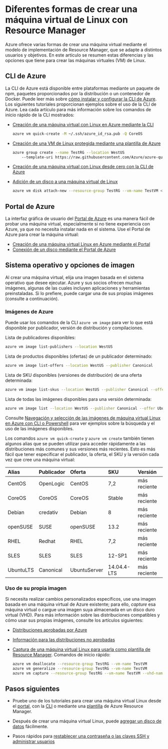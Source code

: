 <properties
	pageTitle="Diferentes formas de crear una máquina virtual Linux | Microsoft Azure"
	description="Muestra las distintas formas de crear una máquina virtual con Linux en Azure, así como vínculos a herramientas y tutoriales para cada método."
	services="virtual-machines-linux"
	documentationCenter=""
	authors="iainfoulds"
	manager="timlt"
	editor=""
	tags="azure-resource-manager"/>

<tags
	ms.service="virtual-machines-linux"
	ms.devlang="na"
	ms.topic="get-started-article"
	ms.tgt_pltfrm="vm-linux"
	ms.workload="infrastructure-services"
	ms.date="07/06/2016"
	ms.author="iainfou"/>

# Diferentes formas de crear una máquina virtual de Linux con Resource Manager

Azure ofrece varias formas de crear una máquina virtual mediante el modelo de implementación de Resource Manager, que se adapte a distintos usuarios y objetivos. En este artículo se resumen estas diferencias y las opciones que tiene para crear las máquinas virtuales (VM) de Linux.

## CLI de Azure 

La CLI de Azure está disponible entre plataformas mediante un paquete de npm, paquetes proporcionados por la distribución o un contenedor de Docker. Puede leer más sobre [cómo instalar y configurar la CLI de Azure](../xplat-cli-install.md). Los siguientes tutoriales proporcionan ejemplos sobre el uso de la CLI de Azure. Lea cada artículo para más información sobre los comandos de inicio rápido de la CLI mostrados:

* [Creación de una máquina virtual con Linux en Azure mediante la CLI](virtual-machines-linux-quick-create-cli.md)

	```bash
	azure vm quick-create -M ~/.ssh/azure_id_rsa.pub -Q CoreOS
	```

* [Creación de una VM de Linux protegida mediante una plantilla de Azure](virtual-machines-linux-create-ssh-secured-vm-from-template.md)

	```bash
	azure group create --name TestRG --location WestUS 
		--template-uri https://raw.githubusercontent.com/Azure/azure-quickstart-templates/master/101-vm-sshkey/azuredeploy.json
	```

* [Creación de una máquina virtual con Linux desde cero con la CLI de Azure](virtual-machines-linux-create-cli-complete.md)

* [Adición de un disco a una máquina virtual de Linux](virtual-machines-linux-add-disk.md)

	```bash
	azure vm disk attach-new --resource-group TestRG --vm-name TestVM <size-in-GB>
	```

## Portal de Azure

La interfaz gráfica de usuario del [Portal de Azure](https://portal.azure.com) es una manera fácil de probar una máquina virtual, especialmente si no tiene experiencia con Azure, ya que no necesita instalar nada en el sistema. Use el Portal de Azure para crear la máquina virtual:

* [Creación de una máquina virtual Linux en Azure mediante el Portal](virtual-machines-linux-quick-create-portal.md)
* [Conexión de un disco mediante el Portal de Azure](virtual-machines-linux-attach-disk-portal.md)

## Sistema operativo y opciones de imagen
Al crear una máquina virtual, elija una imagen basada en el sistema operativo que desee ejecutar. Azure y sus socios ofrecen muchas imágenes, algunas de las cuales incluyen aplicaciones y herramientas preinstaladas. Si lo prefiere, puede cargar una de sus propias imágenes (consulte a continuación).

### Imágenes de Azure
Puede usar los comandos de la CLI `azure vm image` para ver lo que está disponible por publicador, versión de distribución y compilaciones.

Lista de publicadores disponibles:

```bash
azure vm image list-publishers --location WestUS
```

Lista de productos disponibles (ofertas) de un publicador determinado:

```bash
azure vm image list-offers --location WestUS --publisher Canonical
```

Lista de SKU disponibles (versiones de distribución) de una oferta determinada:

```bash
azure vm image list-skus --location WestUS --publisher Canonical --offer UbuntuServer
```

Lista de todas las imágenes disponibles para una versión determinada:

```bash
azure vm image list --location WestUS --publisher Canonical --offer UbuntuServer --sku 16.04.0-LTS
```

Consulte [Navegación y selección de las imágenes de máquina virtual Linux en Azure con CLI o Powershell](virtual-machines-linux-cli-ps-findimage.md) para ver ejemplos sobre la búsqueda y el uso de las imágenes disponibles.

Los comandos `azure vm quick-create` y `azure vm create` también tienen algunos alias que se pueden utilizar para acceder rápidamente a las distribuciones más comunes y sus versiones más recientes. Esto es más fácil que tener especificar el publicador, la oferta, el SKU y la versión cada vez que cree una máquina virtual:

| Alias | Publicador | Oferta | SKU | Versión |
|:----------|:----------|:-------------|:------------|:--------|
| CentOS | OpenLogic | CentOS | 7,2 | más reciente |
| CoreOS | CoreOS | CoreOS | Stable | más reciente |
| Debian | credativ | Debian | 8 | más reciente |
| openSUSE | SUSE | openSUSE | 13\.2 | más reciente |
| RHEL | Redhat | RHEL | 7,2 | más reciente |
| SLES | SLES | SLES | 12-SP1 | más reciente |
| UbuntuLTS | Canonical | UbuntuServer | 14\.04.4-LTS | más reciente |

### Uso de su propia imagen

Si necesita realizar cambios personalizados específicos, use una imagen basada en una máquina virtual de Azure existente; para ello, *capture* esa máquina virtual o cargue una imagen suya almacenada en un disco duro virtual (VHD). Para más información sobre las distribuciones compatibles y cómo usar sus propias imágenes, consulte los artículos siguientes:

* [Distribuciones aprobadas por Azure](virtual-machines-linux-endorsed-distros.md)

* [Información para las distribuciones no aprobadas](virtual-machines-linux-create-upload-generic.md)

* [Captura de una máquina virtual Linux para usarla como plantilla de Resource Manager](virtual-machines-linux-capture-image.md). Comandos de inicio rápido:

	```bash
	azure vm deallocate --resource-group TestRG --vm-name TestVM
	azure vm generalize --resource-group TestRG --vm-name TestVM
	azure vm capture --resource-group TestRG --vm-name TestVM --vhd-name-prefix CapturedVM
	```

## Pasos siguientes

* Pruebe uno de los tutoriales para crear una máquina virtual Linux desde el [portal](virtual-machines-linux-quick-create-portal.md), con la [CLI](virtual-machines-linux-quick-create-cli.md) o mediante una [plantilla](virtual-machines-linux-cli-deploy-templates.md) de Azure Resource Manager.

* Después de crear una máquina virtual Linux, puede [agregar un disco de datos](virtual-machines-linux-add-disk.md) fácilmente.

* Pasos rápidos para [restablecer una contraseña o las claves SSH y administrar usuarios](virtual-machines-linux-using-vmaccess-extension.md)

<!---HONumber=AcomDC_0706_2016-->